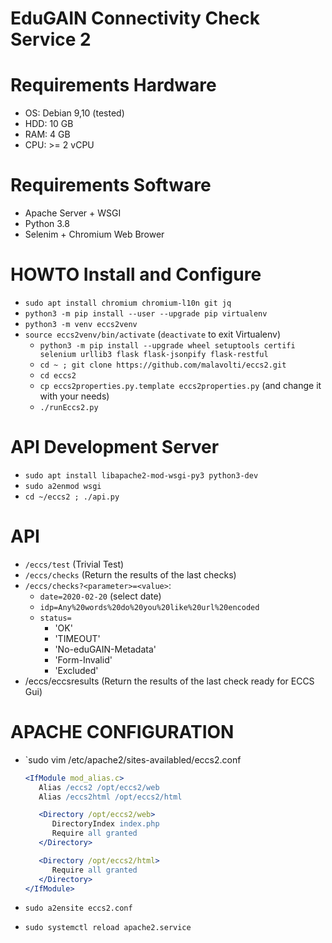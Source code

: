 # EduGAIN Connectivity Check Service 2

# Requirements Hardware

* OS: Debian 9,10 (tested)
* HDD: 10 GB
* RAM: 4 GB
* CPU: >= 2 vCPU

# Requirements Software

* Apache Server + WSGI
* Python 3.8
* Selenim + Chromium Web Brower

# HOWTO Install and Configure

* `sudo apt install chromium chromium-l10n git jq`
* `python3 -m pip install --user --upgrade pip virtualenv`
* `python3 -m venv eccs2venv`
* `source eccs2venv/bin/activate`   (`deactivate` to exit Virtualenv)
  * `python3 -m pip install --upgrade wheel setuptools certifi selenium urllib3 flask flask-jsonpify flask-restful`
  * `cd ~ ; git clone https://github.com/malavolti/eccs2.git`
  * `cd eccs2`
  * `cp eccs2properties.py.template eccs2properties.py` (and change it with your needs)
  * `./runEccs2.py`

# API Development Server

* `sudo apt install libapache2-mod-wsgi-py3 python3-dev`
* `sudo a2enmod wsgi`
* `cd ~/eccs2 ; ./api.py`

# API

* `/eccs/test` (Trivial Test)
* `/eccs/checks` (Return the results of the last checks)
* `/eccs/checks?<parameter>=<value>`:
  * `date=2020-02-20` (select date)
  * `idp=Any%20words%20do%20you%20like%20url%20encoded`
  * `status=`
    * 'OK'
    * 'TIMEOUT'
    * 'No-eduGAIN-Metadata'
    * 'Form-Invalid'
    * 'Excluded'
* /eccs/eccsresults (Return the results of the last check ready for ECCS Gui)

# APACHE CONFIGURATION

* `sudo vim /etc/apache2/sites-availabled/eccs2.conf

  ```apache
  <IfModule mod_alias.c>
     Alias /eccs2 /opt/eccs2/web
     Alias /eccs2html /opt/eccs2/html

     <Directory /opt/eccs2/web>
        DirectoryIndex index.php
        Require all granted
     </Directory>

     <Directory /opt/eccs2/html>
        Require all granted
     </Directory>
  </IfModule>
  ```

* `sudo a2ensite eccs2.conf`
* `sudo systemctl reload apache2.service`
